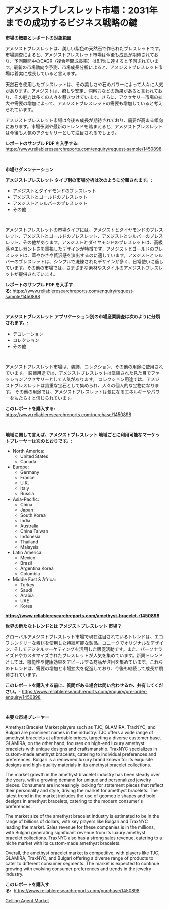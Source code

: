 <p><h1>アメジストブレスレット市場：2031年までの成功するビジネス戦略の鍵</h1></p><p><strong>市場の概要とレポートの対象範囲</strong></p>
<p><p>アメジストブレスレットは、美しい紫色の天然石で作られたブレスレットです。市場調査によると、アメジストブレスレット市場は今後も成長が期待されており、予測期間中のCAGR（複合年間成長率）は8.1％に達すると予測されています。最新の市場動向や予測、市場成長分析によると、アメジストブレスレット市場は着実に成長していると言えます。</p><p>天然石を使用したブレスレットは、その美しさや石のパワーによって人々に人気があります。アメジストは、癒しや安定、洞察力などの効果があると言われており、その魅力は多くの人々を惹きつけています。さらに、アクセサリー市場の拡大や需要の増加によって、アメジストブレスレットの需要も増加していると考えられています。</p><p>アメジストブレスレット市場は今後も成長が期待されており、需要が高まる傾向にあります。市場予測や最新のトレンドを踏まえると、アメジストブレスレットは今後も人気のアクセサリーとして注目されるでしょう。</p></p>
<p><strong>レポートのサンプル PDF を入手する:</strong> <a href="https://www.reliableresearchreports.com/enquiry/request-sample/1450898">https://www.reliableresearchreports.com/enquiry/request-sample/1450898</a></p>
<p>&nbsp;</p>
<p><strong>市場セグメンテーション</strong></p>
<p><strong>アメジストブレスレット タイプ別の市場分析は次のように分類されます。:</strong></p>
<p><ul><li>アメジストとダイヤモンドのブレスレット</li><li>アメジストとゴールドのブレスレット</li><li>アメジストとシルバーのブレスレット</li><li>その他</li></ul></p>
<p>&nbsp;</p>
<p><p>アメジストブレスレットの市場タイプには、アメジストとダイヤモンドのブレスレット、アメジストとゴールドのブレスレット、アメジストとシルバーのブレスレット、その他があります。アメジストとダイヤモンドのブレスレットは、高級感やエレガントさを重視したデザインが特徴です。アメジストとゴールドのブレスレットは、華やかさや贅沢感を演出するのに適しています。アメジストとシルバーのブレスレットは、シンプルで洗練されたデザインが多く、日常使いに適しています。その他の市場では、さまざまな素材やスタイルのアメジストブレスレットが提供されています。</p></p>
<p><strong>レポートのサンプル PDF を入手する:</strong>&nbsp;<a href="https://www.reliableresearchreports.com/enquiry/request-sample/1450898">https://www.reliableresearchreports.com/enquiry/request-sample/1450898</a></p>
<p>&nbsp;</p>
<p><strong> アメジストブレスレット アプリケーション別の市場産業調査は次のように分類されます。:</strong></p>
<p><ul><li>デコレーション</li><li>コレクション</li><li>その他</li></ul></p>
<p>&nbsp;</p>
<p><p>アメジストブレスレット市場は、装飾、コレクション、その他の用途に使用されています。 装飾用途では、アメジストブレスレットは洗練された見た目でファッションアクセサリーとして人気があります。 コレクション用途では、アメジストブレスレットは貴重な宝石として集められ、人々の個人的な宝物になります。 その他の用途では、アメジストブレスレットは気になるエネルギーやパワーをもたらすと信じられています。</p></p>
<p><strong>このレポートを購入する:</strong>&nbsp; <a href="https://www.reliableresearchreports.com/purchase/1450898">https://www.reliableresearchreports.com/purchase/1450898</a></p>
<p>&nbsp;</p>
<p><strong>地域に関して言えば、アメジストブレスレット 地域ごとに利用可能なマーケットプレーヤーは次のとおりです。:</strong></p>
<p><ul>
    <li>
        North America:
        <ul>
            <li>United States</li>
            <li>Canada</li>
        </ul>
    </li>
    <li>
        Europe:
        <ul>
            <li>Germany</li>
            <li>France</li>
            <li>U.K.</li>
            <li>Italy</li>
            <li>Russia</li>
        </ul>
    </li>
    <li>
        Asia-Pacific:
        <ul>
            <li>China</li>
            <li>Japan</li>
            <li>South Korea</li>
            <li>India</li>
            <li>Australia</li>
            <li>China Taiwan</li>
            <li>Indonesia</li>
            <li>Thailand</li>
            <li>Malaysia</li>
        </ul>
    </li>
    <li>
        Latin America:
        <ul>
            <li>Mexico</li>
            <li>Brazil</li>
            <li>Argentina Korea</li>
            <li>Colombia</li>
        </ul>
    </li>
    <li>
        Middle East & Africa:
        <ul>
            <li>Turkey</li>
            <li>Saudi</li>
            <li>Arabia</li>
            <li>UAE</li>
            <li>Korea</li>
        </ul>
    </li>
    </ul></p>
<p><strong><a href="https://www.reliableresearchreports.com/amethyst-bracelet-r1450898">https://www.reliableresearchreports.com/amethyst-bracelet-r1450898</a></strong>&nbsp;</p>
<p><strong>世界の新たなトレンドとは アメジストブレスレット 市場？</strong></p>
<p><p>グローバルアメジストブレスレット市場で現在注目されているトレンドは、エコフレンドリーな素材を使用した持続可能な製品、ユニークでオリジナルなデザイン、そしてデジタルマーケティングを活用した販促活動です。また、パーソナライズドやカスタマイズされたブレスレットが人気を集めています。新興トレンドとしては、機能性や健康効果をアピールする商品が注目を集めています。これらのトレンドは、需要の増加と市場拡大を促進しており、今後も継続して成長が期待されています。</p></p>
<p><strong>このレポートを購入する前に、質問がある場合は問い合わせるか、共有してください。</strong>- <a href="https://www.reliableresearchreports.com/enquiry/pre-order-enquiry/1450898">https://www.reliableresearchreports.com/enquiry/pre-order-enquiry/1450898</a></p>
<p>&nbsp;</p>
<p><strong>主要な市場プレーヤー</strong></p>
<p><p>Amethyst Bracelet Market players such as TJC, GLAMIRA, TraxNYC, and Bulgari are prominent names in the industry. TJC offers a wide range of amethyst bracelets at affordable prices, targeting a diverse customer base. GLAMIRA, on the other hand, focuses on high-end luxury amethyst bracelets with unique designs and craftsmanship. TraxNYC specializes in custom-made amethyst bracelets, catering to individual preferences and preferences. Bulgari is a renowned luxury brand known for its exquisite designs and high-quality materials in its amethyst bracelet collections.</p><p>The market growth in the amethyst bracelet industry has been steady over the years, with a growing demand for unique and personalized jewelry pieces. Consumers are increasingly looking for statement pieces that reflect their personality and style, driving the market for amethyst bracelets. The latest trend in the market includes the use of geometric shapes and bold designs in amethyst bracelets, catering to the modern consumer's preferences.</p><p>The market size of the amethyst bracelet industry is estimated to be in the range of billions of dollars, with key players like Bulgari and TraxNYC leading the market. Sales revenue for these companies is in the millions, with Bulgari generating significant revenue from its luxury amethyst bracelet collections. TraxNYC also has a strong sales revenue, catering to a niche market with its custom-made amethyst bracelets.</p><p>Overall, the amethyst bracelet market is competitive, with players like TJC, GLAMIRA, TraxNYC, and Bulgari offering a diverse range of products to cater to different consumer segments. The market is expected to continue growing with evolving consumer preferences and trends in the jewelry industry.</p></p>
<p><strong>このレポートを購入する:</strong>&nbsp;&nbsp;<a href="https://www.reliableresearchreports.com/purchase/1450898">https://www.reliableresearchreports.com/purchase/1450898</a></p>
<p><p><a href="https://simplistic-meeting-7ee.notion.site/Gelling-Agent-Market-Provides-Detailed-Segmentation-of-this-Market-based-on-Type-Application-and-R-b9b34ea5199f419b98bf2e0e4f02ab76">Gelling Agent Market</a></p></p>